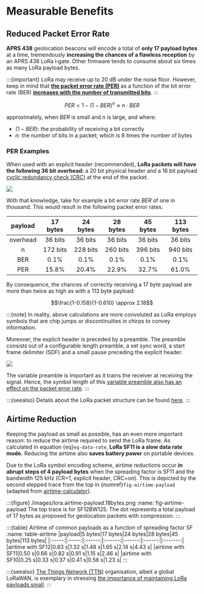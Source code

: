 # Measurable Benefits

## Reduced Packet Error Rate
**APRS&nbsp;438** geolocation beacons will encode a total of **only 17 payload bytes** at a time, tremendously **increasing the chances of a flawless reception** by an APRS&nbsp;438&nbsp;LoRa&nbsp;i‑gate. Other firmware tends to consume about six times as many LoRa payload bytes.

:::{important}
LoRa may receive up to 20&nbsp;dB under the noise floor.
However, keep in mind that [**the packet error rate (PER)**](https://en.wikipedia.org/wiki/Bit_error_rate#Packet_error_ratio) as a function of the bit error rate (BER) [**increases with the number of transmitted bits**](https://en.wikipedia.org/wiki/Bit_error_rate#Packet_error_ratio).
:::

$$PER = 1 - (1 - BER)^n \approx n \cdot BER$$

approximately, when $BER$ is small and $n$ is large, and where:

- $(1-BER)$: the probability of receiving a bit correctly
- $n$: the number of bits in a packet; which is 8 times the number of bytes

### PER Examples
When used with an explicit header (recommended), **LoRa packets will have the following 36&nbsp;bit overhead:**
a 20&nbsp;bit physical header and a 16&nbsp;bit payload [cyclic redundancy check (CRC)](https://en.wikipedia.org/wiki/Cyclic_redundancy_check) at the end of the packet.

![](/images/lora.header.png)

With that knowledge, take for example a bit error rate $BER$ of one in thousand.
This would result in the following packet error rates:

|payload|17 bytes|24 bytes|28 bytes|45 bytes|113 bytes|
|:-----:|:------:|:------:|:------:|:------:|:-------:|
|overhead|36 bits|36 bits|36 bits|36 bits|36 bits|
|n|172 bits|228 bits|260 bits|396 bits|940 bits|
|BER|0.1%|0.1%|0.1%|0.1%|0.1%|
|PER|15.8%|20.4%|22.9%|32.7%|61.0%|

By consequence, the chances of correctly receiving a 17&nbsp;byte payload are more than twice as high as with a 113&nbsp;byte payload:

$$\frac{1-0.158}{1-0.610} \approx 2.18$$

:::{note}
In reality, above calculations are more convoluted as LoRa employs symbols that are chip jumps or discontinuities in chirps to convey information.

Moreover, the explicit header is preceded by a preamble. The preamble consists out of a configurable length preamble, a set sync word, a start frame delimiter (SDF) and a small pause preceding the explicit header.

![](/images/lora.preamble.png)

The variable preamble is important as it trains the receiver at receiving the signal. Hence, the symbol length of this [variable preamble also has an effect on the packet error rate](https://hal.archives-ouvertes.fr/hal-02316402/document).
:::

:::{seealso}
Details about the LoRa packet structure can be found [here](https://blog.csdn.net/weixin_43270276/article/details/122144556).
:::


## Airtime Reduction
Keeping the payload as small as possible, has an even more important reason: to reduce the airtime required to send the LoRa frame.
As calculated in equation {eq}`eq-data-rate`, **LoRa SF11 is a slow data rate mode.**
Reducing the airtime also **saves battery power** on portable devices.

Due to the LoRa symbol encoding scheme, airtime reductions occur **in abrupt steps of 4 payload bytes** when the spreading factor is SF11 and the bandwidth 125&nbsp;kHz (CR=1, explicit header, CRC=on). This is depicted by the second stepped trace from the top in {numref}`fig-airtime-payload` (adapted from [airtime-calculator](https://avbentem.github.io/airtime-calculator/ttn/eu868/4,14)).

:::{figure} /images/lora.airtime-payload.18bytes.png
:name: fig-airtime-payload
The top trace is for SF12BW125. The dot represents a total payload of 17 bytes as proposed for geolocation packets with compression.
:::

:::{table} Airtime of common payloads as a function of spreading factor SF
:name: table-airtime
|payload|5 bytes|17 bytes|24 bytes|28 bytes|45 bytes|113 bytes|
|:-----:|:-----:|:------:|:------:|:------:|:------:|:-------:|
|airtime with SF12|0.83&nbsp;s|1.32&nbsp;s|1.48&nbsp;s|1.65&nbsp;s|2.14&nbsp;s|4.43&nbsp;s|
|airtime with SF11|0.50&nbsp;s|0.66&nbsp;s|0.82&nbsp;s|0.91&nbsp;s|1.15&nbsp;s|2.46&nbsp;s|
|airtime with SF10|0.25&nbsp;s|0.33&nbsp;s|0.37&nbsp;s|0.41&nbsp;s|0.56&nbsp;s|1.23&nbsp;s|
:::

:::{seealso}
[The Things Network (TTN)](https://www.thethingsnetwork.org) organisation, albeit a global LoRaWAN, is exemplary in stressing [the importance of maintaining LoRa payloads small](https://www.thethingsnetwork.org/docs/devices/bytes/).
:::
